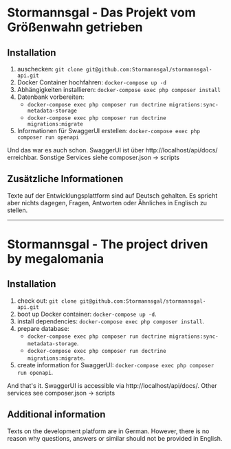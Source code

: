 # Stormannsgal - Das Projekt vom Größenwahn getrieben

## Installation

1. auschecken: `git clone git@github.com:Stormannsgal/stormannsgal-api.git`
2. Docker Container hochfahren: `docker-compose up -d`
3. Abhängigkeiten installieren: `docker-compose exec php composer install`
4. Datenbank vorbereiten:
   - `docker-compose exec php composer run doctrine migrations:sync-metadata-storage`
   - `docker-compose exec php composer run doctrine migrations:migrate`
5. Informationen für SwaggerUI erstellen: `docker-compose exec php composer run openapi`

Und das war es auch schon. SwaggerUI ist über http://localhost/api/docs/ erreichbar.
Sonstige Services siehe composer.json -> scripts

## Zusätzliche Informationen

Texte auf der Entwicklungsplattform sind auf Deutsch gehalten.
Es spricht aber nichts dagegen, Fragen, Antworten oder Ähnliches in Englisch zu stellen.

---

# Stormannsgal - The project driven by megalomania

## Installation

1. check out: `git clone git@github.com:Stormannsgal/stormannsgal-api.git`
2. boot up Docker container: `docker-compose up -d`.
3. install dependencies: `docker-compose exec php composer install`.
4. prepare database:
   - `docker-compose exec php composer run doctrine migrations:sync-metadata-storage`.
   - `docker-compose exec php composer run doctrine migrations:migrate`.
5. create information for SwaggerUI: `docker-compose exec php composer run openapi`.

And that's it. SwaggerUI is accessible via http://localhost/api/docs/.
Other services see composer.json -> scripts

## Additional information

Texts on the development platform are in German.
However, there is no reason why questions, answers or similar should not be provided in English.
